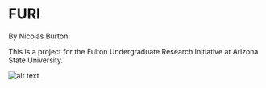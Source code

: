 # FURI
By Nicolas Burton

This is a project for the Fulton Undergraduate Research Initiative at Arizona State University.

![alt text](https://github.com/[SimpleNic]/[FURI]/blob/[main]/GaussianMixtureModel.png?raw=true)
